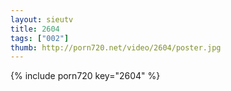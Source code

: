 ```yaml
--- 
layout: sieutv
title: 2604
tags: ["002"]
thumb: http://porn720.net/video/2604/poster.jpg
---
```

{% include porn720 key="2604" %} 
